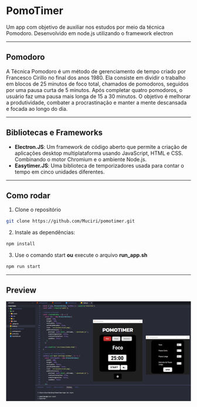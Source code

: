# PomoTimer
Um app com objetivo de auxiliar nos estudos por meio da técnica Pomodoro. Desenvolvido em node.js utilizando o framework electron 

---

## **Pomodoro**
A Técnica Pomodoro é um método de gerenciamento de tempo criado por Francesco Cirillo no final dos anos 1980. 
Ela consiste em dividir o trabalho em blocos de 25 minutos de foco total, chamados de pomodoros, seguidos por uma pausa curta de 5 minutos. 
Após completar quatro pomodoros, o usuário faz uma pausa mais longa de 15 a 30 minutos. 
O objetivo é melhorar a produtividade, combater a procrastinação e manter a mente descansada e focada ao longo do dia.

---

## **Bibliotecas e Frameworks**
- **Electron.JS**: Um framework de código aberto que permite a criação de aplicações desktop multiplataforma usando JavaScript, HTML e CSS. Combinando o motor Chromium e o ambiente Node.js.
- **Easytimer.JS**: Uma biblioteca de temporizadores usada para contar o tempo em cinco unidades diferentes.

---

## **Como rodar**
1. Clone o repositório

```bash
git clone https://github.com/Muciri/pomotimer.git
```

2. Instale as dependências:

```bash
npm install
```

3. Use o comando start **ou** execute o arquivo **run_app.sh**
```bash
npm run start
```

---

## **Preview**
<p align="center">
    <img src="https://raw.githubusercontent.com/Muciri/pomotimer/refs/heads/main/src/assets/preview.png">
</p>